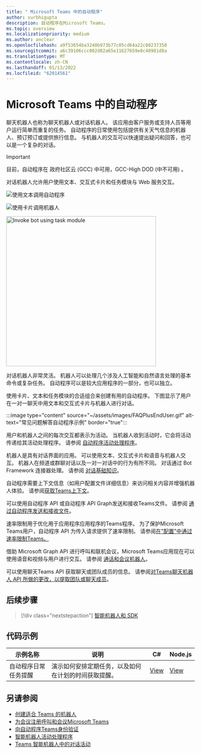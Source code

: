 ```yaml
---
title: " Microsoft Teams 中的自动程序"
author: surbhigupta
description: 自动程序在Microsoft Teams。
ms.topic: overview
ms.localizationpriority: medium
ms.author: anclear
ms.openlocfilehash: a9f53654ba3240b973b77c05cd64a22c80237350
ms.sourcegitcommit: a6c39106ccc002d02a65e11627659e0c48981d8a
ms.translationtype: MT
ms.contentlocale: zh-CN
ms.lasthandoff: 01/13/2022
ms.locfileid: "62014561"
---
```

# <a name="bots-in-microsoft-teams"></a> Microsoft Teams 中的自动程序

聊天机器人也称为聊天机器人或对话机器人。 该应用由客户服务或支持人员等用户运行简单而重复的任务。 自动程序的日常使用包括提供有关天气信息的机器人、预订预订或提供旅行信息。 与机器人的交互可以快速提出疑问和回答，也可以是一个复杂的对话。

> [!IMPORTANT]
> 目前，自动程序在 政府社区云 (GCC) 中可用，GCC-High DOD (中不可用) 。

对话机器人允许用户使用文本、交互式卡片和任务模块与 Web 服务交互。

![使用文本调用自动程序](~/assets/images/invokebotwithtext.png)

![使用卡片调用机器人](~/assets/images/invokebotwithcard.png)

<img src="~/assets/images/task-module-example.png" alt="Invoke bot using task module" width="400"/>

对话机器人非常灵活。 机器人可以处理几个涉及人工智能和自然语言处理的基本命令或复杂任务。 自动程序可以是较大应用程序的一部分，也可以独立。

使用卡片、文本和任务模块的合适组合来创建有用的自动程序。 下图显示了用户在一对一聊天中用文本和交互式卡片与机器人进行对话。

:::image type="content" source="~/assets/images/FAQPlusEndUser.gif" alt-text="常见问题解答自动程序示例" border="true":::

用户和机器人之间的每次交互都表示为活动。 当机器人收到活动时，它会将活动传递给其活动处理程序。 请参阅 [自动程序活动处理程序](~/bots/bot-basics.md)。

机器人是具有对话界面的应用。 可以使用文本、交互式卡片和语音与机器人交互。 机器人在频道或群聊对话以及一对一对话中的行为有所不同。 对话通过 Bot Framework 连接器处理。 请参阅 [对话基础知识](~/bots/how-to/conversations/conversation-basics.md)。

自动程序需要上下文信息（如用户配置文件详细信息）来访问相关内容并增强机器人体验。 请参阅[获取Teams上下文](~/bots/how-to/get-teams-context.md)。

可以使用自动程序 API 或自动程序 API Graph发送和接收Teams文件。 请参阅 [通过自动程序发送和接收文件](~/bots/how-to/bots-filesv4.md)。

速率限制用于优化用于应用程序应用程序的Teams程序。 为了保护Microsoft Teams用户，自动程序 API 为传入请求提供了速率限制。 请参阅[在"配置"中通过速率限制Teams。](~/bots/how-to/rate-limit.md)

借助 Microsoft Graph API 进行呼叫和联机会议，Microsoft Teams应用现在可以使用语音和视频与用户进行交互。 请参阅 [通话和会议机器人](~/bots/calls-and-meetings/calls-meetings-bots-overview.md)。

可以使用聊天Teams API 获取聊天或团队成员的信息。 请参阅[对Teams聊天机器人 API 所做的更改，以提取团队或聊天成员](~/resources/team-chat-member-api-changes.md)。

<!--- TBD: For quick scanning, see if the above information can be itemized as a list.
--->

## <a name="next-step"></a>后续步骤

> [!div class="nextstepaction"]
> [智能机器人和 SDK](~/bots/bot-features.md)

## <a name="code-sample"></a>代码示例

|示例名称 | 说明 | C# | Node.js |
|----------------|-----------------|--------------|--------------|
| 自动程序日常任务提醒| 演示如何安排定期任务，以及如何在计划的时间获取提醒。 | [View](https://github.com/OfficeDev/Microsoft-Teams-Samples/tree/main/samples/bot-daily-task-reminder/csharp) | [View](https://github.com/OfficeDev/Microsoft-Teams-Samples/tree/main/samples/bot-daily-task-reminder/nodejs) |

## <a name="see-also"></a>另请参阅

* [创建适合 Teams 的机器人](~/bots/how-to/create-a-bot-for-teams.md)
* [为会议注册呼叫和会议Microsoft Teams](~/bots/calls-and-meetings/registering-calling-bot.md)
* [向自动程序Teams身份验证](~/bots/how-to/authentication/add-authentication.md)
* [智能机器人活动处理程序](~/bots/bot-basics.md)
* [Teams 智能机器人中的对话活动](~/bots/how-to/conversations/subscribe-to-conversation-events.md)
